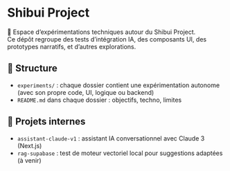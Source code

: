 # Shibui Project

🧪 Espace d’expérimentations techniques autour du Shibui Project.  
Ce dépôt regroupe des tests d’intégration IA, des composants UI, des prototypes narratifs, et d’autres explorations.

## 🧱 Structure

- `experiments/` : chaque dossier contient une expérimentation autonome (avec son propre code, UI, logique ou backend)
- `README.md` dans chaque dossier : objectifs, techno, limites

## 📌 Projets internes

- `assistant-claude-v1` : assistant IA conversationnel avec Claude 3 (Next.js)
- `rag-supabase` : test de moteur vectoriel local pour suggestions adaptées (à venir)
